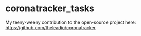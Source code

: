 # coronatracker_tasks

My teeny-weeny contribution to the open-source project here:
https://github.com/theleadio/coronatracker
